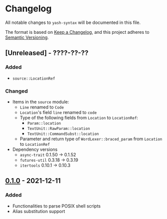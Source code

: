 # Changelog

All notable changes to `yash-syntax` will be documented in this file.

The format is based on [Keep a Changelog](https://keepachangelog.com/en/1.1.0/),
and this project adheres to [Semantic Versioning](https://semver.org/spec/v2.0.0.html).

## [Unreleased] - ????-??-??

### Added

- `source::LocationRef`

### Changed

- Items in the `source` module:
    - `Line` renamed to `Code`
    - `Location`'s field `line` renamed to `code`
    - Type of the following fields from `Location` to `LocationRef`:
        - `Param::location`
        - `TextUnit::RawParam::location`
        - `TextUnit::CommandSubst::location`
    - Parameter and return type of `WordLexer::braced_param` from `Location` to `LocationRef`
- Dependency versions
    - `async-trait` 0.1.50 → 0.1.52
    - `futures-util` 0.3.18 → 0.3.19
    - `itertools` 0.10.1 → 0.10.3

## [0.1.0] - 2021-12-11

### Added

- Functionalities to parse POSIX shell scripts
- Alias substitution support

[0.1.0]: https://github.com/magicant/yash-rs/releases/tag/yash-syntax-0.1.0
